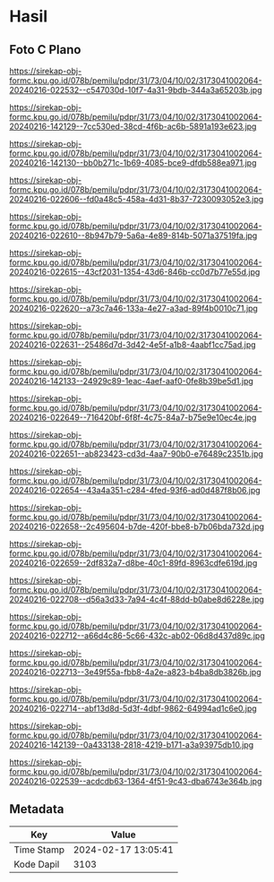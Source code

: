 # Hasil

## Foto C Plano

https://sirekap-obj-formc.kpu.go.id/078b/pemilu/pdpr/31/73/04/10/02/3173041002064-20240216-022532--c547030d-10f7-4a31-9bdb-344a3a65203b.jpg

https://sirekap-obj-formc.kpu.go.id/078b/pemilu/pdpr/31/73/04/10/02/3173041002064-20240216-142129--7cc530ed-38cd-4f6b-ac6b-5891a193e623.jpg

https://sirekap-obj-formc.kpu.go.id/078b/pemilu/pdpr/31/73/04/10/02/3173041002064-20240216-142130--bb0b271c-1b69-4085-bce9-dfdb588ea971.jpg

https://sirekap-obj-formc.kpu.go.id/078b/pemilu/pdpr/31/73/04/10/02/3173041002064-20240216-022606--fd0a48c5-458a-4d31-8b37-7230093052e3.jpg

https://sirekap-obj-formc.kpu.go.id/078b/pemilu/pdpr/31/73/04/10/02/3173041002064-20240216-022610--8b947b79-5a6a-4e89-814b-5071a37519fa.jpg

https://sirekap-obj-formc.kpu.go.id/078b/pemilu/pdpr/31/73/04/10/02/3173041002064-20240216-022615--43cf2031-1354-43d6-846b-cc0d7b77e55d.jpg

https://sirekap-obj-formc.kpu.go.id/078b/pemilu/pdpr/31/73/04/10/02/3173041002064-20240216-022620--a73c7a46-133a-4e27-a3ad-89f4b0010c71.jpg

https://sirekap-obj-formc.kpu.go.id/078b/pemilu/pdpr/31/73/04/10/02/3173041002064-20240216-022631--25486d7d-3d42-4e5f-a1b8-4aabf1cc75ad.jpg

https://sirekap-obj-formc.kpu.go.id/078b/pemilu/pdpr/31/73/04/10/02/3173041002064-20240216-142133--24929c89-1eac-4aef-aaf0-0fe8b39be5d1.jpg

https://sirekap-obj-formc.kpu.go.id/078b/pemilu/pdpr/31/73/04/10/02/3173041002064-20240216-022649--716420bf-6f8f-4c75-84a7-b75e9e10ec4e.jpg

https://sirekap-obj-formc.kpu.go.id/078b/pemilu/pdpr/31/73/04/10/02/3173041002064-20240216-022651--ab823423-cd3d-4aa7-90b0-e76489c2351b.jpg

https://sirekap-obj-formc.kpu.go.id/078b/pemilu/pdpr/31/73/04/10/02/3173041002064-20240216-022654--43a4a351-c284-4fed-93f6-ad0d487f8b06.jpg

https://sirekap-obj-formc.kpu.go.id/078b/pemilu/pdpr/31/73/04/10/02/3173041002064-20240216-022658--2c495604-b7de-420f-bbe8-b7b06bda732d.jpg

https://sirekap-obj-formc.kpu.go.id/078b/pemilu/pdpr/31/73/04/10/02/3173041002064-20240216-022659--2df832a7-d8be-40c1-89fd-8963cdfe619d.jpg

https://sirekap-obj-formc.kpu.go.id/078b/pemilu/pdpr/31/73/04/10/02/3173041002064-20240216-022708--d56a3d33-7a94-4c4f-88dd-b0abe8d6228e.jpg

https://sirekap-obj-formc.kpu.go.id/078b/pemilu/pdpr/31/73/04/10/02/3173041002064-20240216-022712--a66d4c86-5c66-432c-ab02-06d8d437d89c.jpg

https://sirekap-obj-formc.kpu.go.id/078b/pemilu/pdpr/31/73/04/10/02/3173041002064-20240216-022713--3e49f55a-fbb8-4a2e-a823-b4ba8db3826b.jpg

https://sirekap-obj-formc.kpu.go.id/078b/pemilu/pdpr/31/73/04/10/02/3173041002064-20240216-022714--abf13d8d-5d3f-4dbf-9862-64994ad1c6e0.jpg

https://sirekap-obj-formc.kpu.go.id/078b/pemilu/pdpr/31/73/04/10/02/3173041002064-20240216-142139--0a433138-2818-4219-b171-a3a93975db10.jpg

https://sirekap-obj-formc.kpu.go.id/078b/pemilu/pdpr/31/73/04/10/02/3173041002064-20240216-022539--acdcdb63-1364-4f51-9c43-dba6743e364b.jpg


## Metadata

| Key        | Value               |
| ---------- | ------------------- |
| Time Stamp | 2024-02-17 13:05:41 |
| Kode Dapil | 3103                |



